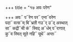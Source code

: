 +++
title = "१७ अवः परेण"

+++
अवः᳓ प᳓रेण पर᳓ एना᳓वरेण  
पदा᳓ वत्स᳓म् बि᳓भ्रती गउ᳓र् उ᳓द् अस्थात्  
सा᳓ कद्री᳓ची कं᳓ स्विद् अ᳓र्धम् प᳓रागात्  
कु᳓व स्वित् सूते नहि᳓ यूथे᳓ अन्तः᳓
